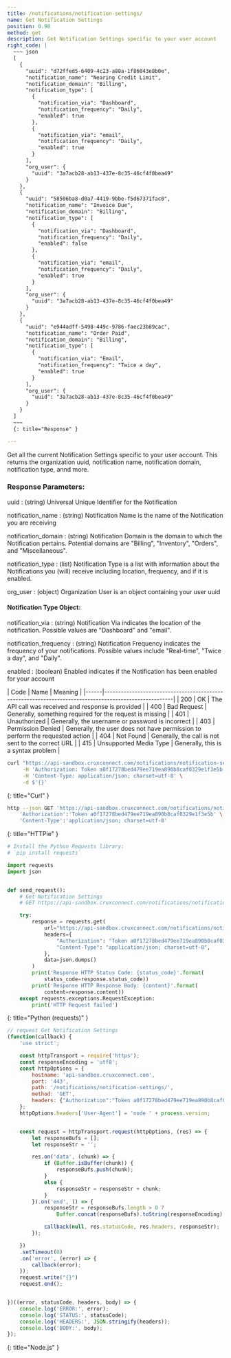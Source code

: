 ```yaml
---
title: /notifications/notification-settings/
name: Get Notification Settings
position: 0.98
method: get
description: Get Notification Settings specific to your user account
right_code: |
  ~~~ json
  [
    {
      "uuid": "d72ffed5-6409-4c23-a88a-1f86043e8b0e",
      "notification_name": "Nearing Credit Limit",
      "notification_domain": "Billing",
      "notification_type": [
        {
          "notification_via": "Dashboard",
          "notification_frequency": "Daily",
          "enabled": true
        },
        {
          "notification_via": "email",
          "notification_frequency": "Daily",
          "enabled": true
        }
      ],
      "org_user": {
        "uuid": "3a7acb28-ab13-437e-8c35-46cf4f0bea49"
      }
    },
    {
      "uuid": "58506ba8-d0a7-4419-9bbe-f5d67371fac0",
      "notification_name": "Invoice Due",
      "notification_domain": "Billing",
      "notification_type": [
        {
          "notification_via": "Dashboard",
          "notification_frequency": "Daily",
          "enabled": false
        },
        {
          "notification_via": "email",
          "notification_frequency": "Daily",
          "enabled": true
        }
      ],
      "org_user": {
        "uuid": "3a7acb28-ab13-437e-8c35-46cf4f0bea49"
      }
    },
    {
      "uuid": "e944adff-5498-449c-9786-faec23b89cac",
      "notification_name": "Order Paid",
      "notification_domain": "Billing",
      "notification_type": [
        {
          "notification_via": "Email",
          "notification_frequency": "Twice a day",
          "enabled": true
        }
      ],
      "org_user": {
        "uuid": "3a7acb28-ab13-437e-8c35-46cf4f0bea49"
      }
    }
  ]
  ~~~
  {: title="Response" }

---
```

Get all the current Notification Settings specific to your user account. This returns the organization uuid, notification name, notification domain, notification type, annd more.

### Response Parameters:

uuid
: (string) Universal Unique Identifier for the Notification

notification_name
: (string) Notification Name is the name of the Notification you are receiving

notification_domain
: (string) Notification Domain is the domain to which the Notification pertains. Potential domains are "Billing", "Inventory", "Orders", and "Miscellaneous".

notification_type
: (list) Notification Type is a list with information about the Notifications you (will) receive including location, frequency, and if it is enabled.

org_user
: (object) Organization User is an object containing your user uuid

#### Notification Type Object:

notification_via
: (string) Notification Via indicates the location of the notification. Possible values are "Dashboard" and "email".

notification_frequency
: (string) Notification Frequency indicates the frequency of your notifications. Possible values include "Real-time", "Twice a day", and "Daily".

enabled
: (boolean) Enabled indicates if the Notification has been enabled for your account

| Code | Name                   | Meaning                                                                      |
|------|-------------------------------------------------------------------------------------------------------|
| 200  | OK                     | The API call was received and response is provided                           |
| 400  | Bad Request            | Generally, something required for the request is missing                     |
| 401  | Unauthorized           | Generally, the username or password is incorrect                             |
| 403  | Permission Denied      | Generally, the user does not have permission to perform the requested action |
| 404  | Not Found              | Generally, the call is not sent to the correct URL                           |
| 415  | Unsupported Media Type | Generally, this is a syntax problem                                          |


~~~ bash
curl "https://api-sandbox.cruxconnect.com/notifications/notification-settings/" \
     -H 'Authorization: Token a0f17278bed479ee719ea890b8caf0329e1f3e5b' \
     -H 'Content-Type: application/json; charset=utf-8' \
     -d $'{}'

~~~
{: title="Curl" }

~~~ bash
http --json GET 'https://api-sandbox.cruxconnect.com/notifications/notification-settings/' \
    'Authorization':'Token a0f17278bed479ee719ea890b8caf0329e1f3e5b' \
    'Content-Type':'application/json; charset=utf-8'


~~~
{: title="HTTPie" }

~~~ python
# Install the Python Requests library:
# `pip install requests`

import requests
import json


def send_request():
    # Get Notification Settings
    # GET https://api-sandbox.cruxconnect.com/notifications/notification-settings/

    try:
        response = requests.get(
            url="https://api-sandbox.cruxconnect.com/notifications/notification-settings/",
            headers={
                "Authorization": "Token a0f17278bed479ee719ea890b8caf0329e1f3e5b",
                "Content-Type": "application/json; charset=utf-8",
            },
            data=json.dumps()
        )
        print('Response HTTP Status Code: {status_code}'.format(
            status_code=response.status_code))
        print('Response HTTP Response Body: {content}'.format(
            content=response.content))
    except requests.exceptions.RequestException:
        print('HTTP Request failed')

~~~
{: title="Python (requests)" }

~~~ javascript
// request Get Notification Settings
(function(callback) {
    'use strict';

    const httpTransport = require('https');
    const responseEncoding = 'utf8';
    const httpOptions = {
        hostname: 'api-sandbox.cruxconnect.com',
        port: '443',
        path: '/notifications/notification-settings/',
        method: 'GET',
        headers: {"Authorization":"Token a0f17278bed479ee719ea890b8caf0329e1f3e5b","Content-Type":"application/json; charset=utf-8"}
    };
    httpOptions.headers['User-Agent'] = 'node ' + process.version;


    const request = httpTransport.request(httpOptions, (res) => {
        let responseBufs = [];
        let responseStr = '';

        res.on('data', (chunk) => {
            if (Buffer.isBuffer(chunk)) {
                responseBufs.push(chunk);
            }
            else {
                responseStr = responseStr + chunk;
            }
        }).on('end', () => {
            responseStr = responseBufs.length > 0 ?
                Buffer.concat(responseBufs).toString(responseEncoding) : responseStr;

            callback(null, res.statusCode, res.headers, responseStr);
        });

    })
    .setTimeout(0)
    .on('error', (error) => {
        callback(error);
    });
    request.write("{}")
    request.end();


})((error, statusCode, headers, body) => {
    console.log('ERROR:', error);
    console.log('STATUS:', statusCode);
    console.log('HEADERS:', JSON.stringify(headers));
    console.log('BODY:', body);
});

~~~
{: title="Node.js" }
